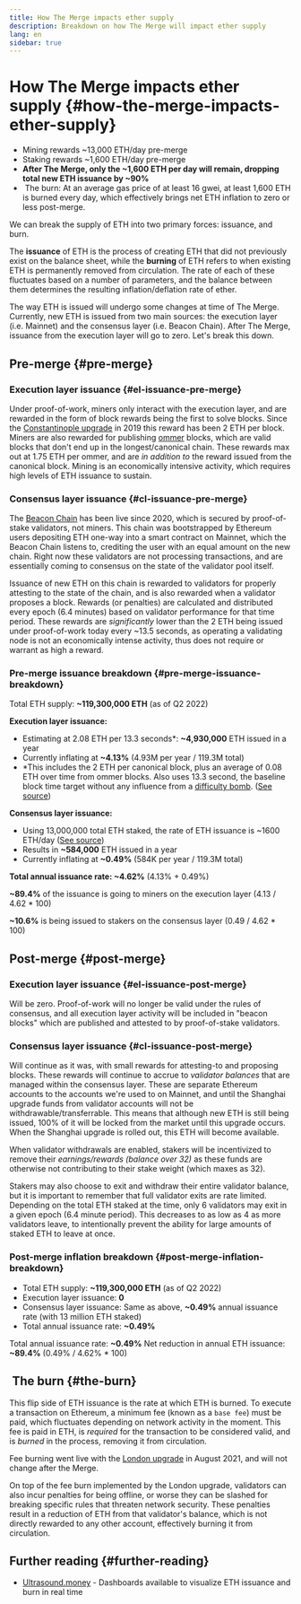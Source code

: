 ```yaml
---
title: How The Merge impacts ether supply
description: Breakdown on how The Merge will impact ether supply
lang: en
sidebar: true
---
```


# How The Merge impacts ether supply {#how-the-merge-impacts-ether-supply}

<Card
emoji=":chart_decreasing:">

- Mining rewards ~13,000 ETH/day pre-merge
- Staking rewards ~1,600 ETH/day pre-merge
- **After The Merge, only the ~1,600 ETH per day will remain, dropping total new ETH issuance by ~90%**
- <Emoji text=":fire:" size="1" /> The burn: At an average gas price of at least 16 gwei, at least 1,600 ETH is burned every day, which effectively brings net ETH inflation to zero or less post-merge.

</Card>

We can break the supply of ETH into two primary forces: issuance, and burn.

The **issuance** of ETH is the process of creating ETH that did not previously exist on the balance sheet, while the **burning** of ETH refers to when existing ETH is permanently removed from circulation. The rate of each of these fluctuates based on a number of parameters, and the balance between them determines the resulting inflation/deflation rate of ether.

The way ETH is issued will undergo some changes at time of The Merge. Currently, new ETH is issued from two main sources: the execution layer (i.e. Mainnet) and the consensus layer (i.e. Beacon Chain). After The Merge, issuance from the execution layer will go to zero. Let's break this down.

## Pre-merge {#pre-merge}

### Execution layer issuance {#el-issuance-pre-merge}

Under proof-of-work, miners only interact with the execution layer, and are rewarded in the form of block rewards being the first to solve blocks. Since the [Constantinople upgrade](/history/#constantinople) in 2019 this reward has been 2 ETH per block. Miners are also rewarded for publishing [ommer](/glossary/#ommer) blocks, which are valid blocks that don't end up in the longest/canonical chain. These rewards max out at 1.75 ETH per ommer, and are _in addition to_ the reward issued from the canonical block. Mining is an economically intensive activity, which requires high levels of ETH issuance to sustain.

### Consensus layer issuance {#cl-issuance-pre-merge}

The [Beacon Chain](/history/#beacon-chain-genesis) has been live since 2020, which is secured by proof-of-stake validators, not miners. This chain was bootstrapped by Ethereum users depositing ETH one-way into a smart contract on Mainnet, which the Beacon Chain listens to, crediting the user with an equal amount on the new chain. Right now these validators are not processing transactions, and are essentially coming to consensus on the state of the validator pool itself.

Issuance of new ETH on this chain is rewarded to validators for properly attesting to the state of the chain, and is also rewarded when a validator proposes a block. Rewards (or penalties) are calculated and distributed every epoch (6.4 minutes) based on validator performance for that time period. These rewards are _significantly_ lower than the 2 ETH being issued under proof-of-work today every ~13.5 seconds, as operating a validating node is not an economically intense activity, thus does not require or warrant as high a reward.

### Pre-merge issuance breakdown {#pre-merge-issuance-breakdown}

Total ETH supply: **~119,300,000 ETH** (as of Q2 2022)

**Execution layer issuance:** <br/>

- Estimating at 2.08 ETH per 13.3 seconds\*: **~4,930,000** ETH issued in a year
- Currently inflating at **~4.13%** (4.93M per year / 119.3M total)
- \*This includes the 2 ETH per canonical block, plus an average of 0.08 ETH over time from ommer blocks. Also uses 13.3 second, the baseline block time target without any influence from a [difficulty bomb](/glossary/#difficulty-bomb). ([See source](https://bitinfocharts.com/ethereum/))

**Consensus layer issuance:**

- Using 13,000,000 total ETH staked, the rate of ETH issuance is ~1600 ETH/day ([See source](https://ultrasound.money/))
- Results in **~584,000** ETH issued in a year
- Currently inflating at **~0.49%** (584K per year / 119.3M total)

<InfoBanner>
<strong>Total annual issuance rate: ~4.62%</strong> (4.13% + 0.49%)

**~89.4%** of the issuance is going to miners on the execution layer (4.13 / 4.62 \* 100)

**~10.6%** is being issued to stakers on the consensus layer (0.49 / 4.62 \* 100)
</InfoBanner>

## Post-merge {#post-merge}

### Execution layer issuance {#el-issuance-post-merge}

Will be zero. Proof-of-work will no longer be valid under the rules of consensus, and all execution layer activity will be included in "beacon blocks" which are published and attested to by proof-of-stake validators.

### Consensus layer issuance {#cl-issuance-post-merge}

Will continue as it was, with small rewards for attesting-to and proposing blocks. These rewards will continue to accrue to _validator balances_ that are managed within the consensus layer. These are separate Ethereum accounts to the accounts we're used to on Mainnet, and until the Shanghai upgrade funds from validator accounts will not be withdrawable/transferrable. This means that although new ETH is still being issued, 100% of it will be locked from the market until this upgrade occurs. When the Shanghai upgrade is rolled out, this ETH will become available.

When validator withdrawals are enabled, stakers will be incentivized to remove their _earnings/rewards (balance over 32)_ as these funds are otherwise not contributing to their stake weight (which maxes as 32).

Stakers may also choose to exit and withdraw their entire validator balance, but it is important to remember that full validator exits are rate limited. Depending on the total ETH staked at the time, only 6 validators may exit in a given epoch (6.4 minute period). This decreases to as low as 4 as more validators leave, to intentionally prevent the ability for large amounts of staked ETH to leave at once.

### Post-merge inflation breakdown {#post-merge-inflation-breakdown}

- Total ETH supply: **~119,300,000 ETH** (as of Q2 2022)
- Execution layer issuance: **0**
- Consensus layer issuance: Same as above, **~0.49%** annual issuance rate (with 13 million ETH staked)
- Total annual issuance rate: **~0.49%**

<InfoBanner>
Total annual issuance rate: <strong>~0.49%</strong>
Net reduction in annual ETH issuance: <strong>~89.4%</strong> (0.49% / 4.62% * 100)
</InfoBanner>

## <Emoji text=":fire:" size="1" /> The burn {#the-burn}

This flip side of ETH issuance is the rate at which ETH is burned. To execute a transaction on Ethereum, a minimum fee (known as a `base fee`) must be paid, which fluctuates depending on network activity in the moment. This fee is paid in ETH, is _required_ for the transaction to be considered valid, and is _burned_ in the process, removing it from circulation.

<InfoBanner>
Fee burning went live with the <a href="/history/#london">London upgrade</a> in August 2021, and will not change after the Merge.
</InfoBanner>

On top of the fee burn implemented by the London upgrade, validators can also incur penalties for being offline, or worse they can be slashed for breaking specific rules that threaten network security. These penalties result in a reduction of ETH from that validator's balance, which is not directly rewarded to any other account, effectively burning it from circulation.

## Further reading {#further-reading}

- [Ultrasound.money](https://ultrasound.money/) - Dashboards available to visualize ETH issuance and burn in real time
